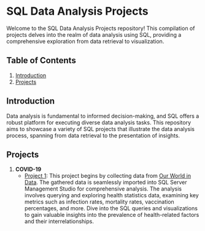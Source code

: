# SQL Data Analysis Projects

Welcome to the SQL Data Analysis Projects repository! This compilation of projects delves into the realm of data analysis using SQL, providing a comprehensive exploration from data retrieval to visualization.

## Table of Contents

1. [Introduction](#introduction)
2. [Projects](#projects)

## Introduction

Data analysis is fundamental to informed decision-making, and SQL offers a robust platform for executing diverse data analysis tasks. This repository aims to showcase a variety of SQL projects that illustrate the data analysis process, spanning from data retrieval to the presentation of insights.

## Projects

1. **COVID-19**
   - [Project 1](https://github.com/ronaldgooh/SQL-projects/blob/main/SQL%20Data%20Exploration-%20covid19/Data%20Exploration%20-%20COVID19.sql): 
This project begins by collecting data from [Our World in Data](https://ourworldindata.org/). The gathered data is seamlessly imported into SQL Server Management Studio for comprehensive analysis. The analysis involves querying and exploring health statistics data, examining key metrics such as infection rates, mortality rates, vaccination percentages, and more. Dive into the SQL queries and visualizations to gain valuable insights into the prevalence of health-related factors and their interrelationships.

